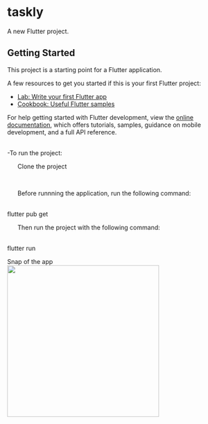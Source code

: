 # taskly

A new Flutter project.

## Getting Started

This project is a starting point for a Flutter application.

A few resources to get you started if this is your first Flutter project:

- [Lab: Write your first Flutter app](https://docs.flutter.dev/get-started/codelab)
- [Cookbook: Useful Flutter samples](https://docs.flutter.dev/cookbook)

For help getting started with Flutter development, view the
[online documentation](https://docs.flutter.dev/), which offers tutorials,
samples, guidance on mobile development, and a full API reference.<br><br>


-To run the project:<br>
 <ul> Clone the project</ul><br>
  <ul>Before runnning the application, run the following command: </ul><br>
    flutter pub get<br>
  <ul>Then run the project with the following command:</ul><br>
    flutter run <br>



Snap of the app <br>
<img src="https://github.com/dhirajchaurasiya10/Taskly/assets/106879418/3726704c-0478-426b-8478-e8fcb26397cd" width="350">


